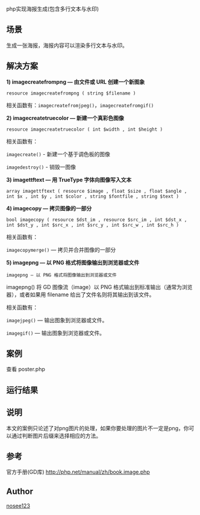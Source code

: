 php实现海报生成(包含多行文本与水印)
## 场景
生成一张海报，海报内容可以渲染多行文本与水印。
 
## 解决方案
**1) imagecreatefrompng — 由文件或 URL 创建一个新图象**

```
resource imagecreatefrompng ( string $filename )
```
相关函数有：`imagecreatefromjpeg()`，`imagecreatefromgif()`

**2) imagecreatetruecolor — 新建一个真彩色图像**

```
resource imagecreatetruecolor ( int $width , int $height )
```

相关函数有：

`imagecreate()` - 新建一个基于调色板的图像

`imagedestroy()` - 销毁一图像

**3) imagettftext — 用 TrueType 字体向图像写入文本**

```
array imagettftext ( resource $image , float $size , float $angle , int $x , int $y , int $color , string $fontfile , string $text )
```

**4) imagecopy — 拷贝图像的一部分**

```
bool imagecopy ( resource $dst_im , resource $src_im , int $dst_x , int $dst_y , int $src_x , int $src_y , int $src_w , int $src_h )
```

相关函数有：

`imagecopymerge()` — 拷贝并合并图像的一部分


**5) imagepng — 以 PNG 格式将图像输出到浏览器或文件**

```
imagepng — 以 PNG 格式将图像输出到浏览器或文件
```
imagepng() 将 GD 图像流（image）以 PNG 格式输出到标准输出（通常为浏览器），或者如果用 filename 给出了文件名则将其输出到该文件。 

相关函数有：

`imagejpeg()` — 输出图象到浏览器或文件。

`imagegif()` — 输出图象到浏览器或文件。

## 案例

查看 poster.php

## 运行结果

## 说明

本文的案例只论述了对png图片的处理，如果你要处理的图片不一定是png，你可以通过判断图片后缀来选择相应的方法。

## 参考

官方手册(GD库) http://php.net/manual/zh/book.image.php

## Author

[nosee123](https://github.com/nosee123)

